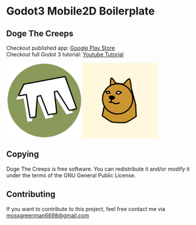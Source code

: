 # Godot3 Mobile2D Boilerplate

## Doge The Creeps
Checkout published app: <a href="https://play.google.com/store/apps/details?id=com.mossgreenman.dogeTheCreeps" target="_blank">Google Play Store</a>
<br/>
Checkout full Godot 3 tutorial: <a href="" target="_blank">Youtube Tutorial</a>
<br/>
<div style="display:flex">
  <img style="width:200px;height:200px" src="/readme/mossgreenman.png">
  <img style="width:200px;height:200px" src="/project/game/logo/logo.png">
</div>

## Copying
Doge The Creeps is free software. You can redistribute it and/or modify it under the 
terms of the GNU General Public License.

## Contributing
If you want to contribute to this project, feel free contact me via <a href="mailto:mossgreenman6698@gmail.com">mossgreenman6698@gmail.com</a>
